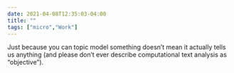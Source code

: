 ```yaml
---
date: 2021-04-08T12:35:03-04:00
title: ""
tags: ["micro","Work"]
---
```

Just because you can topic model something doesn’t mean it actually tells us anything (and please don’t ever describe computational text analysis as “objective”).
